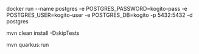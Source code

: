 docker run --name postgres -e POSTGRES_PASSWORD=kogito-pass -e POSTGRES_USER=kogito-user -e POSTGRES_DB=kogito -p 5432:5432 -d postgres

mvn clean install -DskipTests

mvn quarkus:run


